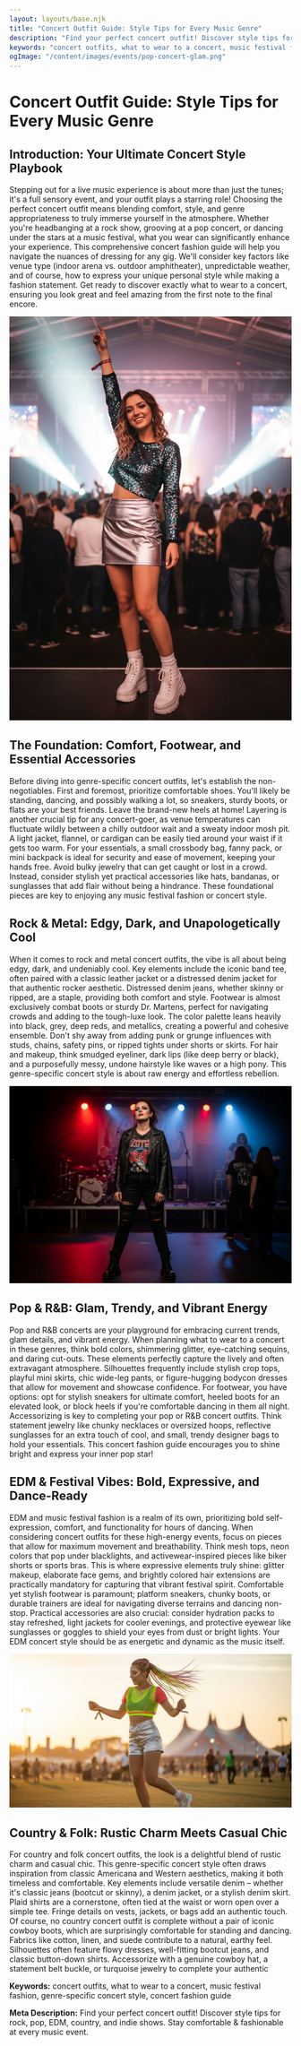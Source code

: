 ```yaml
---
layout: layouts/base.njk
title: "Concert Outfit Guide: Style Tips for Every Music Genre"
description: "Find your perfect concert outfit! Discover style tips for rock, pop, EDM, country, and indie shows. Stay comfortable & fashionable at every music event."
keywords: "concert outfits, what to wear to a concert, music festival fashion, genre-specific concert style, concert fashion guide"
ogImage: "/content/images/events/pop-concert-glam.png"
---
```


# Concert Outfit Guide: Style Tips for Every Music Genre

## Introduction: Your Ultimate Concert Style Playbook

Stepping out for a live music experience is about more than just the tunes; it's a full sensory event, and your outfit plays a starring role! Choosing the perfect concert outfit means blending comfort, style, and genre appropriateness to truly immerse yourself in the atmosphere. Whether you're headbanging at a rock show, grooving at a pop concert, or dancing under the stars at a music festival, what you wear can significantly enhance your experience. This comprehensive concert fashion guide will help you navigate the nuances of dressing for any gig. We'll consider key factors like venue type (indoor arena vs. outdoor amphitheater), unpredictable weather, and of course, how to express your unique personal style while making a fashion statement. Get ready to discover exactly what to wear to a concert, ensuring you look great and feel amazing from the first note to the final encore.

![Woman in a sparkly top and mini skirt at a pop concert, smiling and dancing.](/content/images/events/pop-concert-glam.png)

## The Foundation: Comfort, Footwear, and Essential Accessories

Before diving into genre-specific concert outfits, let's establish the non-negotiables. First and foremost, prioritize comfortable shoes. You'll likely be standing, dancing, and possibly walking a lot, so sneakers, sturdy boots, or flats are your best friends. Leave the brand-new heels at home! Layering is another crucial tip for any concert-goer, as venue temperatures can fluctuate wildly between a chilly outdoor wait and a sweaty indoor mosh pit. A light jacket, flannel, or cardigan can be easily tied around your waist if it gets too warm. For your essentials, a small crossbody bag, fanny pack, or mini backpack is ideal for security and ease of movement, keeping your hands free. Avoid bulky jewelry that can get caught or lost in a crowd. Instead, consider stylish yet practical accessories like hats, bandanas, or sunglasses that add flair without being a hindrance. These foundational pieces are key to enjoying any music festival fashion or concert style.

## Rock & Metal: Edgy, Dark, and Unapologetically Cool

When it comes to rock and metal concert outfits, the vibe is all about being edgy, dark, and undeniably cool. Key elements include the iconic band tee, often paired with a classic leather jacket or a distressed denim jacket for that authentic rocker aesthetic. Distressed denim jeans, whether skinny or ripped, are a staple, providing both comfort and style. Footwear is almost exclusively combat boots or sturdy Dr. Martens, perfect for navigating crowds and adding to the tough-luxe look. The color palette leans heavily into black, grey, deep reds, and metallics, creating a powerful and cohesive ensemble. Don't shy away from adding punk or grunge influences with studs, chains, safety pins, or ripped tights under shorts or skirts. For hair and makeup, think smudged eyeliner, dark lips (like deep berry or black), and a purposefully messy, undone hairstyle like waves or a high pony. This genre-specific concert style is about raw energy and effortless rebellion.

![Edgy woman in a leather jacket and band tee at a rock concert.](/content/images/events/rock-metal-concert-look.png)

## Pop & R&B: Glam, Trendy, and Vibrant Energy

Pop and R&B concerts are your playground for embracing current trends, glam details, and vibrant energy. When planning what to wear to a concert in these genres, think bold colors, shimmering glitter, eye-catching sequins, and daring cut-outs. These elements perfectly capture the lively and often extravagant atmosphere. Silhouettes frequently include stylish crop tops, playful mini skirts, chic wide-leg pants, or figure-hugging bodycon dresses that allow for movement and showcase confidence. For footwear, you have options: opt for stylish sneakers for ultimate comfort, heeled boots for an elevated look, or block heels if you're comfortable dancing in them all night. Accessorizing is key to completing your pop or R&B concert outfits. Think statement jewelry like chunky necklaces or oversized hoops, reflective sunglasses for an extra touch of cool, and small, trendy designer bags to hold your essentials. This concert fashion guide encourages you to shine bright and express your inner pop star!

## EDM & Festival Vibes: Bold, Expressive, and Dance-Ready

EDM and music festival fashion is a realm of its own, prioritizing bold self-expression, comfort, and functionality for hours of dancing. When considering concert outfits for these high-energy events, focus on pieces that allow for maximum movement and breathability. Think mesh tops, neon colors that pop under blacklights, and activewear-inspired pieces like biker shorts or sports bras. This is where expressive elements truly shine: glitter makeup, elaborate face gems, and brightly colored hair extensions are practically mandatory for capturing that vibrant festival spirit. Comfortable yet stylish footwear is paramount; platform sneakers, chunky boots, or durable trainers are ideal for navigating diverse terrains and dancing non-stop. Practical accessories are also crucial: consider hydration packs to stay refreshed, light jackets for cooler evenings, and protective eyewear like sunglasses or goggles to shield your eyes from dust or bright lights. Your EDM concert style should be as energetic and dynamic as the music itself.

![Vibrant outfit with neon and mesh at an EDM festival, person dancing.](/content/images/events/edm-festival-fashion.png)

## Country & Folk: Rustic Charm Meets Casual Chic

For country and folk concert outfits, the look is a delightful blend of rustic charm and casual chic. This genre-specific concert style often draws inspiration from classic Americana and Western aesthetics, making it both timeless and comfortable. Key elements include versatile denim – whether it's classic jeans (bootcut or skinny), a denim jacket, or a stylish denim skirt. Plaid shirts are a cornerstone, often tied at the waist or worn open over a simple tee. Fringe details on vests, jackets, or bags add an authentic touch. Of course, no country concert outfit is complete without a pair of iconic cowboy boots, which are surprisingly comfortable for standing and dancing. Fabrics like cotton, linen, and suede contribute to a natural, earthy feel. Silhouettes often feature flowy dresses, well-fitting bootcut jeans, and classic button-down shirts. Accessorize with a genuine cowboy hat, a statement belt buckle, or turquoise jewelry to complete your authentic

**Keywords:** concert outfits, what to wear to a concert, music festival fashion, genre-specific concert style, concert fashion guide

**Meta Description:** Find your perfect concert outfit! Discover style tips for rock, pop, EDM, country, and indie shows. Stay comfortable & fashionable at every music event.
